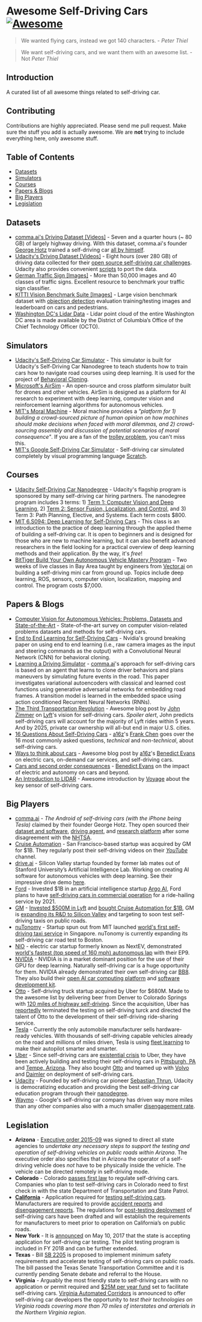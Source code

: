 # Awesome Self-Driving Cars [![Awesome](https://cdn.rawgit.com/sindresorhus/awesome/d7305f38d29fed78fa85652e3a63e154dd8e8829/media/badge.svg)](https://github.com/sindresorhus/awesome)
> We wanted flying cars, instead we got 140 characters.              - *Peter Thiel* 

> We want self-driving cars, and we want them with an awesome list.  - Not *Peter Thiel*

## Introduction
A curated list of all awesome things related to self-driving car.

## Contributing
Contributions are highly appreciated. Please send me pull request. Make sure the stuff you add is actually awesome. We are **not** trying to include everything here, only awesome stuff.

## Table of Contents
- [Datasets](#datasets)
- [Simulators](#simulators)
- [Courses](#courses)
- [Papers & Blogs](#papers-blogs)
- [Big Players](#big-players)
- [Legislation](#legislation)

<a name="datasets" /> 

## Datasets
* [comma.ai's Driving Dataset [Videos]](https://github.com/commaai/research) - Seven and a quarter hours (~ 80 GB) of largely highway driving. With this dataset, comma.ai's founder [George Hotz](https://twitter.com/realgeorgehotz) trained a self-driving car [all by himself](https://www.bloomberg.com/features/2015-george-hotz-self-driving-car/).
* [Udacity's Driving Dataset [Videos]](https://github.com/udacity/self-driving-car/tree/master/datasets) - Eight hours (over 280 GB) of driving data collected for their [open source self-driving car challenges](https://www.udacity.com/self-driving-car). Udacity also provides convenient [scripts](https://github.com/rwightman/udacity-driving-reader) to port the data.
* [German Traffic Sign [Images]](http://benchmark.ini.rub.de/?section=gtsrb&subsection=dataset) - More than 50,000 images and 40 classes of traffic signs. Excellent resource to benchmark your traffic sign classifier.
* [KITTI Vision Benchmark Suite [Images]](http://www.cvlibs.net/datasets/kitti/) - Large vision benchmark dataset with [objection detection](http://www.cvlibs.net/datasets/kitti/eval_object.php) evaluation training/testing images and leaderboard on cars and pedestrians.
* [Washington DC's Lidar Data](https://aws.amazon.com/blogs/publicsector/lidar-data-for-washington-dc-is-available-as-an-aws-public-dataset/) - Lidar point cloud of the entire Washington DC area is made available by the District of Columbia’s Office of the Chief Technology Officer (OCTO).

<a name="simulators" /> 

## Simulators
* [Udacity's Self-Driving Car Simulator](https://github.com/udacity/self-driving-car-sim) - This simulator is built for Udacity's Self-Driving Car Nanodegree to teach students how to train cars how to navigate road courses using deep learning. It is used for the project of [Behavioral Cloning](https://github.com/udacity/CarND-Behavioral-Cloning-P3).
* [Microsoft's AirSim](https://github.com/Microsoft/AirSim) - An open-source and cross platform simulator built for drones and other vehicles. AirSim is designed as a platform for AI research to experiment with deep learning, computer vision and reinforcement learning algorithms for autonomous vehicles. 
* [MIT's Moral Machine](http://moralmachine.mit.edu/) - Moral machine provides a *"platform for 1) building a crowd-sourced picture of human opinion on how machines should make decisions when faced with moral dilemmas, and 2) crowd-sourcing assembly and discussion of potential scenarios of moral consequence"*. If you are a fan of the [trolley problem](https://en.wikipedia.org/wiki/Trolley_problem), you can't miss this.
* [MIT's Google Self-Driving Car Simulator](https://scratch.mit.edu/projects/108721238/) - Self-driving car simulated completely by visual programming language [Scratch](https://en.wikipedia.org/wiki/Scratch_(programming_language)).

<a name="courses" />

## Courses
* [Udacity Self-Driving Car Nanodegree](https://www.udacity.com/course/self-driving-car-engineer-nanodegree--nd013) - Udacity's flagship program is sponsored by many self-driving car hiring partners. The nanodegree program includes 3 terms: 1) [Term 1: Computer Vision and Deep Learning](https://medium.com/self-driving-cars/term-1-in-depth-on-udacitys-self-driving-car-curriculum-ffcf46af0c08#.k5745vhdw), 2) [Term 2: Sensor Fusion, Localization, and Control](https://medium.com/udacity/term-2-in-depth-on-udacitys-self-driving-car-curriculum-775130aae502#.oh8xi152p), and 3) Term 3: Path Planning, Elective, and Systems. Each term costs $800.
* [MIT 6.S094: Deep Learning for Self-Driving Cars](http://selfdrivingcars.mit.edu/) - This class is an introduction to the practice of deep learning through the applied theme of building a self-driving car. It is open to beginners and is designed for those who are new to machine learning, but it can also benefit advanced researchers in the field looking for a practical overview of deep learning methods and their application. By the way, it's *free*!
* [BitTiger Build Your Own Autonomous Vehicle Mastery Program](https://www.bittiger.io/livecourses/2yG3CYMWRdAgDguzK) - Two weeks of live classes in Bay Area taught by engineers from [Vector.ai](http://vectorai.io/) on building a self-driving mini car from ground up. Topics include deep learning, ROS, sensors, computer vision, localization, mapping and control. The program costs $7,000.

<a name="papers-blogs" />

## Papers & Blogs
* [Computer Vision for Autonomous Vehicles: Problems, Datasets and State-of-the-Art](https://arxiv.org/pdf/1704.05519.pdf) - State-of-the-art survey on computer vision-related problems datasets and methods for self-driving cars.
* [End to End Learning for Self-Driving Cars](https://arxiv.org/abs/1604.07316) - Nvidia's ground breaking paper on using end to end learning (i.e., raw camera images as the input and steering commands as the output) with a Convolutional Neural Network (CNN) for behavioral cloning.
* [Learning a Driving Simulator](https://arxiv.org/abs/1608.01230) - [comma.ai](http://comma.ai/)'s approach for self-driving cars is based on an agent that learns to clone driver behaviors and plans maneuvers by simulating future events in the road. This paper investigates variational autoencoders with classical and learned cost functions using generative adversarial networks for embedding road frames. A transition model is learned in the embedded space using action conditioned Recurrent Neural Networks (RNNs). 
* [The Third Transportation Revolution](https://medium.com/@johnzimmer/the-third-transportation-revolution-27860f05fa91#.ga97y7w86) - Awesome blog post by [John Zimmer](https://twitter.com/johnzimmer) on [Lyft](https://www.lyft.com/)'s vision for self-driving cars. *Spoiler alert*, John predicts self-driving cars will account for the majority of Lyft rides within 5 years. And by 2025, private car ownership will all-but end in major U.S. cities.
* [16 Questions About Self-Driving Cars](http://a16z.com/2017/01/06/selfdriving-cars-frank-chen/) - [a16z](http://a16z.com/)'s [Frank Chen](https://twitter.com/withfries2) goes over the 16 most commonly asked questions, *technical* and *non-technical*, about self-driving cars.
* [Ways to think about cars](http://ben-evans.com/benedictevans/2015/7/27/ways-to-think-about-cars) - Awesome blog post by [a16z](http://a16z.com/)'s [Benedict Evans](https://twitter.com/BenedictEvans) on electric cars, on-demand car services, and self-driving cars.
* [Cars and second order consequences](http://ben-evans.com/benedictevans/2017/3/20/cars-and-second-order-consequences) - [Benedict Evans](https://twitter.com/BenedictEvans) on the impact of electric and autonomy on cars and beyond.
* [An Introduction to LIDAR](https://news.voyage.auto/an-introduction-to-lidar-the-key-self-driving-car-sensor-a7e405590cff) - Awesome introduction by [Voyage](http://voyage.auto/) about the key sensor of self-driving cars.

<a name="big-players" />

## Big Players
* [comma.ai](comma.ai/) - *The Android of self-driving cars (with the iPhone being Tesla)* claimed by their founder George Hotz. They open sourced their [dataset and software](https://github.com/commaai/research), [driving agent](https://github.com/commaai/openpilot), and [research platform](https://github.com/commaai/neo) after some disagreement with the [NHTSA](https://techcrunch.com/2016/10/28/comma-ai-cancels-the-comma-one-following-nhtsa-letter/).
* [Cruise Automation](https://www.getcruise.com/) - San Francisco-based startup was acquired by GM for $1B. They regularly post their self-driving videos on their [*YouTube*](https://www.youtube.com/channel/UCP1rvCYiruh4SDHyPqcxlJw) channel.
* [drive.ai](drve.ai/) - Silicon Valley startup founded by former lab mates out of Stanford University’s Artificial Intelligence Lab. Working on creating AI software for autonomous vehicles with deep learning. See their impressive drive demo [here](https://www.youtube.com/watch?v=GMvgtPN2IBU).
* [Ford](http://www.ford.com/) - Invested $1B in an artificial intelligence startup [Argo AI](https://www.argo.ai/), Ford plans to have [self-driving cars in commercial operation](https://shift.newco.co/fords-road-to-full-autonomy-36cb9cca330#.t03u8ir4c) for a ride-hailing service by 2021.
* [GM](https://www.gm.com/) - [Invested $500M in Lyft](https://www.nytimes.com/2016/01/05/technology/gm-invests-in-lyft.html) and [bought Cruise Automation for $1B](https://www.nytimes.com/2016/03/12/business/general-motors-to-buy-cruise-automation-in-push-for-self-driving-cars.html), GM is [expanding its R&D to Silicon Valley](https://www.nytimes.com/2017/04/13/business/gm-expands-self-driving-car-operations-to-silicon-valley.html) and targeting to soon test self-driving taxis on public roads.
* [nuTonomy](http://nutonomy.com/) - Startup spun out from MIT launched [world's first self-driving taxi service](https://techcrunch.com/2016/08/24/mit-spinout-nutonomy-just-beat-uber-to-launch-the-worlds-first-self-driving-taxi/) in Singapore. nuTonomy is currently expanding its self-driving car road test to Boston.
* [NIO](http://www.nio.io/) - electric car startup formerly known as NextEV, demonstrated [world's fastest (top speed of 160 mph) autonomous lap](http://www.nio.io/news/nio-sets-new-record-fastest-autonomous-car-world) with their EP9.
* [NVIDIA](http://www.nvidia.com/page/home.html) - NVIDIA is in a market dominant position for the use of their GPU for deep learning. Naturally self-driving car is a huge opportunity for them. NVIDIA already demonstrated their own self-driving car [BB8](https://blogs.nvidia.com/blog/2017/01/04/bb8-ces/). They also build their [open AI car computing platform](http://www.nvidia.com/object/drive-px.html) and [software development kit](https://developer.nvidia.com/driveworks).
* [Otto](http://ot.to/) - Self-driving truck startup acquired by Uber for $680M. Made to the awesome list by delivering beer from Denver to Colorado Springs with [120 miles of highway self-driving](https://www.youtube.com/watch?v=Qb0Kzb3haK8). Since the acquisition, Uber has [reportedly](https://backchannel.com/has-uber-killed-off-its-self-driving-trucks-3ebd2eb0e51) terminated the testing on self-driving turck and directed the talent of Otto to the development of their self-driving ride-sharing service.
* [Tesla](https://www.tesla.com/autopilot) - Currently the only automobile manufacturer sells hardware-ready vehicles. With thousands of self-driving capable vehicles already on the road and millions of miles driven, Tesla is using [fleet learning](https://electrek.co/2015/10/30/the-autopilot-is-learning-fast-model-s-owners-are-already-reporting-that-teslas-autopilot-is-self-improving/) to make their autopilot smarter and smarter.
* [Uber](http://uber.com) - Since self-driving cars are [existential crisis](http://www.recode.net/2017/2/20/14665438/self-driving-cars-uber-alphabet-google-waymo-brad-stone-upstarts-recode-podcast) to Uber, they have been actively building and testing their self-driving cars in [Pittsburgh, PA](https://newsroom.uber.com/pittsburgh-self-driving-uber/) and [Tempe, Arizona](https://www.bloomberg.com/news/articles/2017-02-21/uber-launches-self-driving-cars-in-arizona-after-california-ban). They also bought [Otto](http://ot.to/) and teamed up with [Volvo](http://www.theverge.com/2016/10/25/13404306/uber-volvo-self-driving-car-pittsburgh-spotted) and [Daimler](http://www.theverge.com/2017/1/31/14453704/uber-daimler-partnership-self-driving-cars-mercedes-benz-volvo) on deployment of self-driving cars. 
* [Udacity](https://www.udacity.com/) - Founded by self-driving car pioneer [Sebastian Thrun](https://twitter.com/SebastianThrun), Udacity is democratizing education and providing the best self-driving car education program through their [nanodegree](https://www.udacity.com/course/self-driving-car-engineer-nanodegree--nd013).
* [Waymo](https://waymo.com/) - Google's self-driving car company has driven way more miles than any other companies also with a much smaller [disengagement rate](https://www.dmv.ca.gov/portal/dmv/detail/vr/autonomous/disengagement_report_2016). 

<a name="legislation" />

## Legislation
* **Arizona** - [Executive order 2015-09](http://azgovernor.gov/file/2660/download?token=nLkPLRi1) was signed to direct all state agencies to *undertake any necessary steps to support the testing and operation of self-driving vehicles on public roads within Arizona*. The executive order also specifies that in Arizona the operator of a self-driving vehicle does *not* have to be physically inside the vehicle. The vehicle can be directed remotely in self-driving mode.
* **Colorado** - Colorado [passes first law](http://www.denverpost.com/2017/06/01/colorado-law-regulate-driverless-vehicles/) to regulate self-driving cars. Companies who plan to test self-driving cars in Colorado need to first check in with the state Department of Transportation and State Patrol.
* [**California**](https://www.dmv.ca.gov/portal/dmv/detail/vr/autonomous/bkgd) - Application required for [testing self-driving cars](https://www.dmv.ca.gov/portal/dmv/detail/vr/autonomous/testing). Manufacturers are required to provide [accident reports](https://www.dmv.ca.gov/portal/dmv/detail/vr/autonomous/autonomousveh_ol316+) and [disengagement reports](https://www.dmv.ca.gov/portal/dmv/detail/vr/autonomous/disengagement_report_2016). The regulations for [post-testing deployment](https://www.dmv.ca.gov/portal/dmv/detail/vr/autonomous/auto) of self-driving cars have been drafted and will establish the requirements for manufacturers to meet prior to operation on California’s on public roads.
* **New York** - It is [announced](https://www.governor.ny.gov/news/governor-cuomo-announces-autonomous-vehicle-testing-begin-new-york-state) on May 10, 2017 that the state is accepting application for self-driving car testing. The pilot testing program is included in FY 2018 and can be further extended.
* **Texas** - Bill [SB 2205](http://www.capitol.state.tx.us/Search/DocViewer.aspx?ID=85RSB022051A&QueryText=%22SB+2205%22&DocType=A) is proposed to implement minimum safety requirements and accelerate testing of self-driving cars on public roads. The bill passed the Texas Senate Transportation Committee and it is currently pending Senate debate and referral to the House.
* **Virginia** - Arguably the most friendly state to self-driving cars with no application or permit required and [$25M per year fund](https://www.washingtonpost.com/local/trafficandcommuting/virginia-wants-to-steal-some-of-californias-driverless-thunder/2017/04/23/a4bc6b54-206c-11e7-a0a7-8b2a45e3dc84_story.html?utm_term=.cfaac3ec962d) set to facilitate self-driving cars. [Virginia Automated Corridors](https://governor.virginia.gov/newsroom/newsarticle?articleId=8526) is announced to offer self-driving car developers the opportunity to *test their technologies on Virginia roads covering more than 70 miles of interstates and arterials in the Northern Virginia region*.
